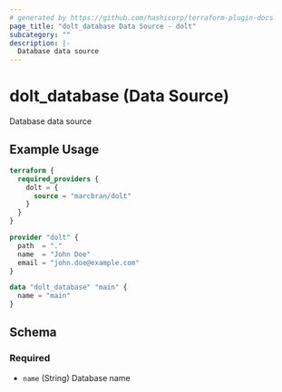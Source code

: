 ```yaml
---
# generated by https://github.com/hashicorp/terraform-plugin-docs
page_title: "dolt_database Data Source - dolt"
subcategory: ""
description: |-
  Database data source
---
```


# dolt_database (Data Source)

Database data source

## Example Usage

```terraform
terraform {
  required_providers {
    dolt = {
      source = "marcbran/dolt"
    }
  }
}

provider "dolt" {
  path  = "."
  name  = "John Doe"
  email = "john.doe@example.com"
}

data "dolt_database" "main" {
  name = "main"
}
```

<!-- schema generated by tfplugindocs -->
## Schema

### Required

- `name` (String) Database name
